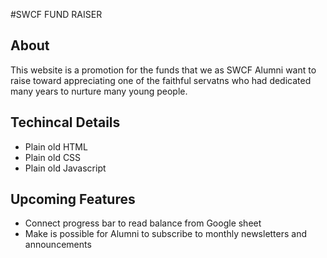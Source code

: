 #SWCF FUND RAISER
## About
This website is a promotion for the funds that we as SWCF Alumni want to raise toward appreciating one of the faithful servatns who had dedicated many years to nurture many young people.

## Techincal Details
- Plain old HTML
- Plain old CSS
- Plain old Javascript

## Upcoming Features
- Connect progress bar to read balance from Google sheet
- Make is possible for Alumni to subscribe to monthly newsletters and announcements